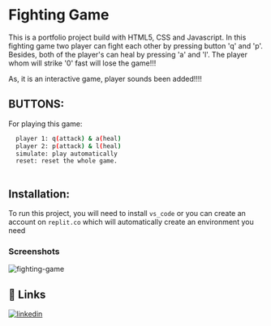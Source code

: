 
# Fighting Game

This is a portfolio project build with HTML5, CSS and Javascript. In this fighting game two player can fight each other by pressing button 'q' and 'p'.
Besides, both of the player's can heal by pressing 'a' and 'l'. The player whom will strike '0' fast will lose the game!!!

As, it is an interactive game, player sounds been added!!!! 


## BUTTONS:

For playing this game:

```bash
  player 1: q(attack) & a(heal)
  player 2: p(attack) & l(heal)
  simulate: play automatically
  reset: reset the whole game.
  
```
    
## Installation:

To run this project, you will need to install `vs_code` or you can create an account 
on `replit.co` which will automatically create an environment you need

### Screenshots
![fighting-game](https://user-images.githubusercontent.com/68474664/212049020-b30982d8-8303-44d3-a9d0-896f630b891c.png)


## 🔗 Links

[![linkedin](https://img.shields.io/badge/linkedin-0A66C2?style=for-the-badge&logo=linkedin&logoColor=white)](https://www.linkedin.com/in/anika-jahan-choudhury)

